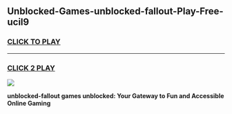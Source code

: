 
## Unblocked-Games-unblocked-fallout-Play-Free-ucil9
<h3>
<a href="https://premium76.site?title=unblocked-fallout&ref=10A">CLICK TO PLAY</a></h3>
<hr>

<h3>
<a href="https://premium76.site?title=unblocked-fallout&ref=10A">CLICK 2 PLAY</a>
  
</h3>

<a href="https://premium76.site?title=unblocked-fallout&ref=10A"><img src="https://clearcache.store/games.png"></a>


**unblocked-fallout games unblocked: Your Gateway to Fun and Accessible Online Gaming**
